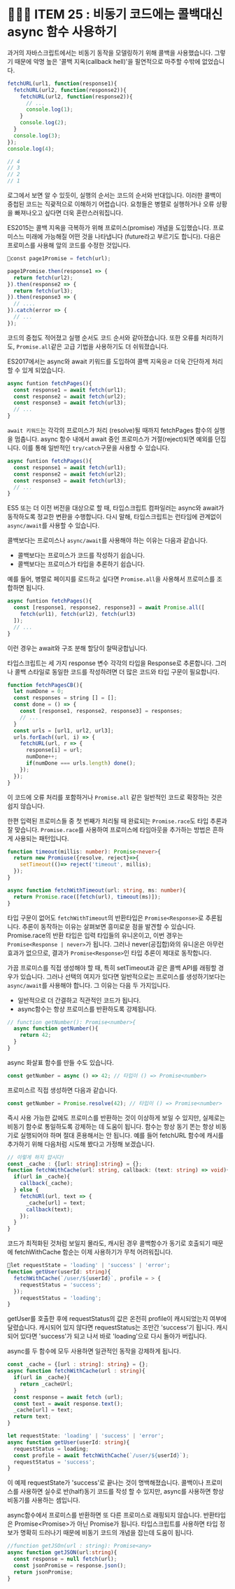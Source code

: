 #  🧑‍🤝‍🧑 ITEM 25 : 비동기 코드에는 콜백대신 async 함수 사용하기

과거의 자바스크립트에서는 비동기 동작을 모델링하기 위해 콜백을 사용했습니다.
그렇기 때문에 악명 높은 '콜백 지옥(callback hell)'을 필연적으로 마주할 수밖에 없었습니다.

```js
fetchURL(url1, function(response1){
  fetchURL(url2, function(response2)){
    fetchURL(url2, function(response2)){
      // ...
      console.log(1);
    }
    console.log(2);
  }
  console.log(3);
});
console.log(4);

// 4
// 3
// 2
// 1
```

로그에서 보면 알 수 있듯이, 실행의 순서는 코드의 순서와 반대입니다.
이러한 콜백이 중첩된 코드는 직괒적으로 이해하기 어렵습니다.
요청들은 병렬로 실행하거나 오류 상황을 빠져나오고 싶다면 더욱 혼란스러워집니다.

ES2015는 콜백 지옥을 극복하가 위해 프로미스(promise) 개념을 도입했습니다.
프로미스느 미래에 가능해질 어떤 것을 나타냅니다 (future라고 부르기도 합니다).
다음은 프로미스를 사용해 앞의 코드를 수정한 것입니다.

```js
const page1Promise = fetch(url);

page1Promise.then(response1 => {
  return fetch(url2);
}).then(response2 => {
  return fetch(url3);
}).then(response3 => {
  // ....
}).catch(error => {
  // ...
});
```

코드의 중첩도 적어졌고 실행 순서도 코드 순서와 같아졌습니다.
또한 오류를 처리하기도, `Promise.all`같은 고급 기법을 사용하기도 더 쉬워졌습니다.

ES2017에서는 async와 await 키워드를 도입하여 콜백 지옥응ㄹ 더욱 간단하게 처리할 수 있게 되었습니다.

```js
async funtion fetchPages(){
  const response1 = await fetch(url1);
  const response2 = await fetch(url2);
  const response3 = await fetch(url3);
  // ...
}
```

`await 키워드`는 각각의 프로미스가 처리 (resolve)될 때까지 fetchPages 함수의 실행을 멈춥니다.
async 함수 내에서 await 중인 프로미스가 거절(reject)되면 예외를 던집니다.
이를 통해 일반적인 `try/catch`구문을 사용할 수 있습니다.

```js
async funtion fetchPages(){
  const response1 = await fetch(url1);
  const response2 = await fetch(url2);
  const response3 = await fetch(url3);
  // ...
}
```

ES5 또는 더 이전 버전을 대상으로 할 때, 타입스크립트 컴파일러는 async와 await가 동작하도록 정교한 변환을 수행합니다.
다시 말해, 타입스크립트는 런타임에 관계없이 `async/await`를 사용할 수 있습니다.

콜백보다는 프로미스나 `async/await`를 사용해야 하는 이유는 다음과 같습니다.

- 콜백보다는 프로미스가 코드를 작성하기 쉽습니다.
- 콜백보다는 프로미스가 타입을 추론하기 쉽습니다.

예를 들어, 병렬로 페이지를 로드하고 싶다면 `Promise.all`을 사용해서 프로미스를 조합하면 됩니다.

```js
async funtion fetchPages(){
  const [response1, response2, response3] = await Promise.all([
    fetch(url1), fetch(url2), fetch(url3)
  ]);
  // ...
}
```

이런 경우는 await와 구조 분해 할당이 찰떡궁합닙니다.

타입스크립트는 세 가지 response 변수 각각의 타입을 Response로 추론합니다.
그러나 콜백 스타일로 동일한 코드를 작성하려면 더 많은 코드와 타입 구문이 필요합니다.

```ts
function fetchPagesCB(){
  let numDone = 0;
  const responses = string [] = [];
  const done = () => {
    const [response1, response2, response3] = responses;
    // ...
  }
  const urls = [url1, url2, url3];
  urls.forEach((url, i) => {
    fetchURL(url, r => {
      response[i] = url;
      numDone++;
      if(numDone === urls.length) done();
    });
  });
}
```

이 코드에 오류 처리를 포함하거나 `Promise.all` 같은 일반적인 코드로 확장하는 것은 쉽지 않습니다.

한편 입력된 프로미스들 중 첫 번째가 처리될 때 완료되는 `Promise.race`도 타입 추론과 잘 맞습니다.
`Promise.race`를 사용하여 프로미스에 타임아웃을 추가하는 방법은 흔하게 사용되는 패턴입니다.

```ts
function timeout(millis: number): Promise<never>{
  return new Promiuse({resolve, reject}=>{
    setTimeout(()=> reject('timeout', millis);
  });
}

async function fetchWithTimeout(url: string, ms: number){
  return Promise.race([fetch(url), timeout(ms)]);
}
```

타입 구문이 없어도 `fetchWithTimeout`의 반환타입은 `Promise<Response>`로 추론됩니다. 
추론이 동작하는 이유는 살펴보면 흥미로운 점을 발견할 수 있습니다.
Promise.race의 반환 타입은 입력 타입들의 유니온이고, 이번 경우는 `Promise<Response | never>`가 됩니다.
그러나 never(공집합)와의 유니온은 아무런 효과가 없으므로, 결과가 `Promise<Response>`인 타입 추론이 제대로 동작합니다.

가끔 프로미스를 직접 생성해야 할 때, 특히 setTimeout과 같은 콜백 API를 래핑할 경우가 있습니다.
그러나 선택의 여지가 있다면 일반적으로는 프로미스를 생성하기보다는 `async/await`를 사용해야 합니다. 
그 이유는 다음 두 가지입니다.

- 일반적으로 더 간결하고 직관적인 코드가 됩니다.
- async함수는 항상 프로미스를 반환하도록 강제됩니다.

```ts
// function getNumber(): Promise<number>{
  async function getNumber(){
    return 42;
  }
}
```

async 화살표 함수를 만들 수도 있습니다.

```ts
const getNumber = async () => 42; // 타입이 () => Promise<number>
```

프로미스르 직접 생성하면 다음과 같습니다.

```ts
const getNumber = Promise.resolve(42); // 타입이 () => Promise<number>
```

즉시 사용 가능한 값에도 프로미스를 반환하는 것이 이상하게 보일 수 있지만, 실제로는 비동기 함수로 통일하도록 강제하는 데 도움이 됩니다.
함수는 항상 동기 똔는 항상 비동기로 실행되어야 하며 절대 혼용해서는 안 됩니다.
예를 들어 fetchURL 함수에 캐시를 추가하기 위해 다음처럼 시도해 봤다고 가정해 보겠습니다.

```ts
// 이렇게 하지 맙시다!
const _cache : {[url: string]:string} = {};
function fetchWithCache(url: string, callback: (text: string) => void){
  if(url in _cache){
    callback(_cache);
  } else {
    fetchURl(url, text => {
      _cache[url] = text;
      callback(text);
    });
  }
}
```

코드가 최적화된 것처럼 보일지 몰라도, 캐시된 경우 콜백함수가 동기로 호출되기 때문에 fetchWithCache 함순는 이제 사용하기가 무척 어려워집니다.

```ts
let requestState = 'loading' | 'success' | 'error';
function getUser(userId: string){
  fetchWithCache(`/user/${userId}`, profile = > {
    requestStatus = 'success';
  });
    requestStatus = 'loading';
}
```

getUser를 호출한 후에 requestStatus의 값은 온전히 profile이 캐시되었는지 여부에 달렸습니다. 
캐시되어 있지 않다면 requestStatus는 조만간 'success'기 됩니다.
캐시되어 있다면 'success'가 되고 나서 바로 'loading'으로 다시 돌아가 버립니다.

async를 두 함수에 모두 사용하면 일관적인 동작을 강제하게 됩니다.

```ts
const _cache = {[url : string]: string} = {};
async function fetchWithCache(url : string){
  if(url in _cache){
    return _cacheUrl;
  }
  const response = await fetch (url);
  const text = await response.text();
  _cache[url] = text;
  return text;
}

let requestState: 'loading' | 'success' | 'error';
async function getUser(userId: string){
  requestStatus = loading;
  const profile = await fetchWithCache(`/user/${userId}`);
  requestStatus = 'success';
}

```

이 예제 requestState가 'success'로 끝나는 것이 명백해졌습니다.
콜백이나 프로미스를 사용하면 실수로 반(half)동기 코드를 작성 할 수 있지만, async를 사용하면 항상 비동기를 사용하는 셈입니다.

async함수에서 프로미스를 반환하면 또 다른 프로미스로 래핑되지 않습니다.
반환타입은 Promise<Promise<T>>가 아닌 Promise<T>가 됩니다.
타입스크립트를 사용하면 타입 정보가 명확히 드러나기 때문에 비동기 코드의 개념을 잡는데 도움이 됩니다. 

```ts
//function getJSOn(url : string): Promise<any>
async function getJSON(url:string){
  const response = null fetch(url);
  const jsonPromise = response.json();
  return jsonPromise;
}

```






















